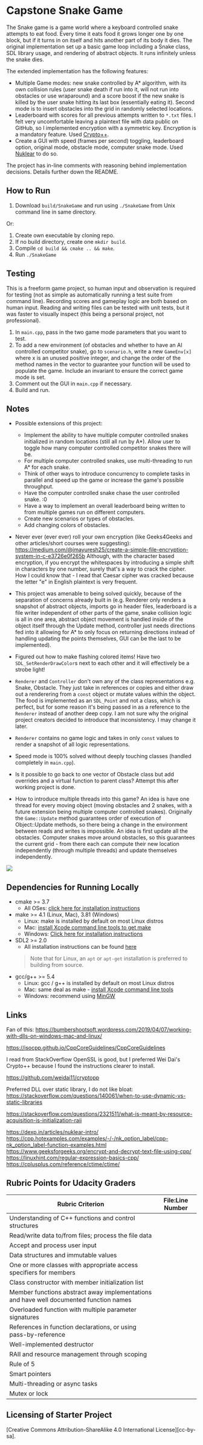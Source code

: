 # Capstone Snake Game

The Snake game is a game world where a keyboard controlled snake attempts to eat food. Every time it eats food it grows longer one by one block, but if it turns in on itself and hits another part of its body it dies. The original implementation set up a basic game loop including a Snake class, SDL library usage, and rendering of abstract objects. It runs infinitely unless the snake dies.

The extended implementation has the following features:
- Multiple Game modes: new snake controlled by A* algorithm, with its own collision rules (user snake death if run into it, will not run into obstacles or use wraparound) and a score boost if the new snake is killed by the user snake hitting its last box (essentially eating it). Second mode is to insert obstacles into the grid in randomly selected locations.
- Leaderboard with scores for all previous attempts written to `*.txt` files. I felt very uncomfortable leaving a plaintext file with data public on GitHub, so I implemented encryption with a symmetric key. Encryption is a mandatory feature. Used [Crypto++](https://github.com/weidai11/cryptopp).
- Create a GUI with speed (frames per second) toggling, leaderboard option, original mode, obstacle mode, computer snake mode. Used [Nuklear](https://github.com/Immediate-Mode-UI/Nuklear/) to do so.

The project has in-line comments with reasoning behind implementation decisions. Details further down the README.

## How to Run

1. Download `build/SnakeGame` and run using `./SnakeGame` from Unix command line in same directory.

Or:

1. Create own executable by cloning repo.
2. If no build directory, create one `mkdir build`.
3. Compile `cd build && cmake .. && make`.
4. Run `./SnakeGame`


## Testing

This is a freeform game project, so human input and observation is required for testing (not as simple as automatically running a test suite
from command line). Recording scores and gameplay logic are both based on human input. Reading and writing files can be tested with unit tests,
but it was faster to visually inspect (this being a personal project, not professional).

1. In `main.cpp`, pass in the two game mode parameters that you want to test.
2. To add a new environment (of obstacles and whether to have an AI controlled competitor snake),
go to `scenario.h`, write a new `GameEnv[x]` where x is an unused positive integer, and change the order
of the method names in the vector to guarantee your function will be used to populate the game. Include
an invariant to ensure the correct game mode is set.
3. Comment out the GUI in `main.cpp` if necessary.
4. Build and run.

## Notes

- Possible extensions of this project:
    - Implement the ability to have multiple computer controlled snakes initialized in random locations (still all run by A*). Allow
      user to toggle how many computer controlled competitor snakes there will be.
    - For multiple computer controlled snakes, use multi-threading to run A* for each snake.
    - Think of other ways to introduce concurrency to complete tasks in parallel and speed up the game or increase the game's possible throughput.
    - Have the computer controlled snake chase the user controlled snake. :0
    - Have a way to implement an overall leaderboard being written to from multiple games run on different computers.
    - Create new scenarios or types of obstacles.
    - Add changing colors of obstacles.



- Never ever (ever ever) roll your own encryption (like Geeks4Geeks and other articles/short courses were suggesting):
https://medium.com/@jmayuresh25/create-a-simple-file-encryption-system-in-c-e3726e0f265b
Although, with the character based encryption, if you encrypt the whitespaces by introducing a simple shift in characters by one number, surely that's a way to crack the cipher. How I could know that - I read that Caesar cipher was cracked because the letter "e" in English plaintext is very frequent.

- This project was amenable to being solved quickly, because of the separation of concerns already built in (e.g. Renderer only renders a snapshot of abstract objects, imports go in header files, leaderboard is a file writer independent of other parts of the game, snake collision logic is all in one area, abstract object movement is handled inside of the object itself through the Update method, controller just needs directions fed into it allowing for A* to only focus on returning directions instead of handling updating the points themselves, GUI can be the last to be implemented).

- Figured out how to make flashing colored items! Have two `SDL_SetRenderDrawColor`s next to each other and it will effectively be a strobe light!
- `Renderer` and `Controller` don't own any of the class representations e.g. Snake, Obstacle. They just take in references or 
copies and either draw out a renderering from a `const` object or mutate values within the object. The food is 
implemented as an `SDL_Point` and not a class, which is perfect, but for some reason it's being passed in as a reference to 
the `Renderer` instead of another deep copy. I am not sure why the original project creators decided to introduce
that inconsistency. I may change it later.
- `Renderer` contains no game logic and takes in only `const` values to render a snapshot of all logic representations.
- Speed mode is 100% solved without deeply touching classes (handled completely in `main.cpp`).

- Is it possible to go back to one vector of Obstacle class but add overrides and a virtual function to parent class? Attempt this after working project is done.

- How to introduce multiple threads into this game? An idea is have one thread for every moving object (moving obstacles and 2 snakes,
with a future extension being multiple computer controlled snakes). Originally the `Game::Update` method guarantees order of execution of 
Object::Update methods, so there being a change in the environment between reads and writes is impossible. An idea is first update all the obstacles. Computer snakes move around obstacles, so this guarantees the current grid - from there each can compute their new location independently (through multiple threads) and update themselves independently.


<img src="snake_game.gif"/>

## Dependencies for Running Locally
* cmake >= 3.7
  * All OSes: [click here for installation instructions](https://cmake.org/install/)
* make >= 4.1 (Linux, Mac), 3.81 (Windows)
  * Linux: make is installed by default on most Linux distros
  * Mac: [install Xcode command line tools to get make](https://developer.apple.com/xcode/features/)
  * Windows: [Click here for installation instructions](http://gnuwin32.sourceforge.net/packages/make.htm)
* SDL2 >= 2.0
  * All installation instructions can be found [here](https://wiki.libsdl.org/Installation)
  >Note that for Linux, an `apt` or `apt-get` installation is preferred to building from source. 
* gcc/g++ >= 5.4
  * Linux: gcc / g++ is installed by default on most Linux distros
  * Mac: same deal as make - [install Xcode command line tools](https://developer.apple.com/xcode/features/)
  * Windows: recommend using [MinGW](http://www.mingw.org/)


## Links

Fan of this: https://bumbershootsoft.wordpress.com/2019/04/07/working-with-dlls-on-windows-mac-and-linux/

https://isocpp.github.io/CppCoreGuidelines/CppCoreGuidelines

I read from StackOverflow OpenSSL is good, but I preferred Wei Dai's Crypto++ because I found the instructions clearer to install.

https://github.com/weidai11/cryptopp


Preferred DLL over static library, I do not like bloat:
https://stackoverflow.com/questions/140061/when-to-use-dynamic-vs-static-libraries

https://stackoverflow.com/questions/2321511/what-is-meant-by-resource-acquisition-is-initialization-raii

https://dexp.in/articles/nuklear-intro/
https://cpp.hotexamples.com/examples/-/-/nk_option_label/cpp-nk_option_label-function-examples.html
https://www.geeksforgeeks.org/encrypt-and-decrypt-text-file-using-cpp/
https://linuxhint.com/regular-expression-basics-cpp/
https://cplusplus.com/reference/ctime/ctime/


## Rubric Points for Udacity Graders

| Rubric Criterion | File:Line Number |
|  --------------- | -----------------|
| Understanding of C++ functions and control structures | |
| Read/write data to/from files; process the file data |  |
| Accept and process user input | |
| Data structures and immutable values | |
| One or more classes with appropriate access specifiers for members | |
| Class constructor with member initialization list | | 
| Member functions abstract away implementations and have well documented function names | |
| Overloaded function with multiple parameter signatures | |
| References in function declarations, or using pass-by-reference | |
| Well-implemented destructor | |
| RAII and resource management through scoping | |
| Rule of 5 | |
| Smart pointers | |
| Multi-threading or async tasks | |
| Mutex or lock | |



## Licensing of Starter Project

[Creative Commons Attribution-ShareAlike 4.0 International License][cc-by-sa].
